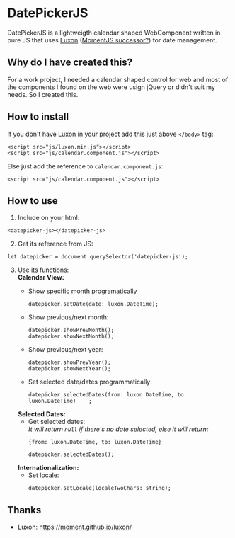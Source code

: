 # DatePickerJS
DatePickerJS is a lightweigth calendar shaped WebComponent written in pure JS that uses [Luxon](https://moment.github.io/luxon/) ([MomentJS successor?](https://momentjs.com/docs/)) for date management.

## Why do I have created this?

For a work project, I needed a calendar shaped control for web and most of the components I found on the web were usign jQuery or didn't suit my needs. So I created this.

## How to install

If you don't have Luxon in your project add this just above `</body>` tag:
```
<script src="js/luxon.min.js"></script>
<script src="js/calendar.component.js"></script>
```
Else just add the reference to `calendar.component.js`:
```
<script src="js/calendar.component.js"></script>
```

## How to use

1. Include on your html:
```
<datepicker-js></datepicker-js>
```

2. Get its reference from JS:
```
let datepicker = document.querySelector('datepicker-js');
```

3. Use its functions:  
**Calendar View:**
    - Show specific month programatically
      ```
      datepicker.setDate(date: luxon.DateTime);
      ```
    - Show previous/next month:
      ```
      datepicker.showPrevMonth();
      datepicker.showNextMonth();
      ```
    - Show previous/next year:
      ```
      datepicker.showPrevYear();
      datepicker.showNextYear();
      ```
    
    - Set selected date/dates programmatically:
      ```
      datepicker.selectedDates(from: luxon.DateTime, to: luxon.DateTime)    ;
      ```
    **Selected Dates:**
    - Get selected dates:  
    _It will return `null` if there's no date selected, else it will return:_
      ```
      {from: luxon.DateTime, to: luxon.DateTime}
      ```
      ```
      datepicker.selectedDates();
      ```
    **Internationalization:**
    - Set locale:  
      ```
      datepicker.setLocale(localeTwoChars: string);
      ```

## Thanks
- Luxon: https://moment.github.io/luxon/

##
